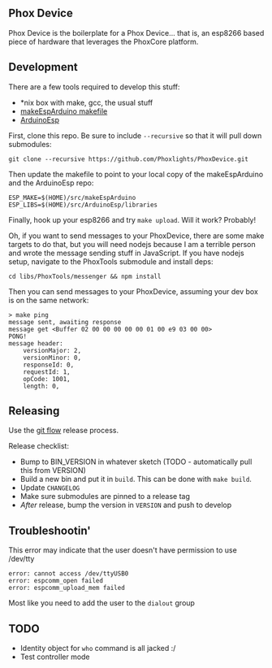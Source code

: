 Phox Device
------------
Phox Device is the boilerplate for a Phox Device... that is, an esp8266 based piece of hardware that leverages the PhoxCore platform.

Development
------------
There are a few tools required to develop this stuff:
* \*nix box with make, gcc, the usual stuff
* [makeEspArduino makefile](https://github.com/plerup/makeEspArduino)
* [ArduinoEsp](https://github.com/esp8266/Arduino)

First, clone this repo. Be sure to include `--recursive` so that it will pull down submodules:

    git clone --recursive https://github.com/Phoxlights/PhoxDevice.git

Then update the makefile to point to your local copy of the makeEspArduino and the ArduinoEsp repo:

    ESP_MAKE=$(HOME)/src/makeEspArduino
    ESP_LIBS=$(HOME)/src/ArduinoEsp/libraries

Finally, hook up your esp8266 and try `make upload`. Will it work? Probably!

Oh, if you want to send messages to your PhoxDevice, there are some make targets to do that, but you will need nodejs because I am a terrible person and wrote the message sending stuff in JavaScript. If you have nodejs setup, navigate to the PhoxTools submodule and install deps:

    cd libs/PhoxTools/messenger && npm install

Then you can send messages to your PhoxDevice, assuming your dev box is on the same network:

    > make ping
    message sent, awaiting response
    message get <Buffer 02 00 00 00 00 00 01 00 e9 03 00 00>
    PONG!
    message header:
        versionMajor: 2,
        versionMinor: 0,
        responseId: 0,
        requestId: 1,
        opCode: 1001,
        length: 0,

Releasing
-----------
Use the [git flow](http://nvie.com/posts/a-successful-git-branching-model/) release process. 

Release checklist:
* Bump to BIN_VERSION in whatever sketch (TODO - automatically pull this from VERSION)
* Build a new bin and put it in `build`. This can be done with `make build`.
* Update `CHANGELOG`
* Make sure submodules are pinned to a release tag
* *After* release, bump the version in `VERSION` and push to develop

Troubleshootin'
-----------
This error may indicate that the user doesn't have permission to use /dev/tty

    error: cannot access /dev/ttyUSB0
    error: espcomm_open failed
    error: espcomm_upload_mem failed

Most like you need to add the user to the `dialout` group

TODO
------------
* Identity object for `who` command is all jacked :/
* Test controller mode
